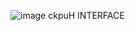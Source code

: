 ![image](https://github.com/user-attachments/assets/d8327d58-3bbc-4661-92d3-d09d9e15670d)
ckpuH INTERFACE
